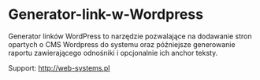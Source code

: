 # Generator-link-w-Wordpress
Generator linków WordPress to narzędzie pozwalające na dodawanie stron opartych o CMS Wordpress do systemu oraz późniejsze generowanie raportu zawierającego odnośniki i opcjonalnie ich anchor teksty. 

Support: http://web-systems.pl
